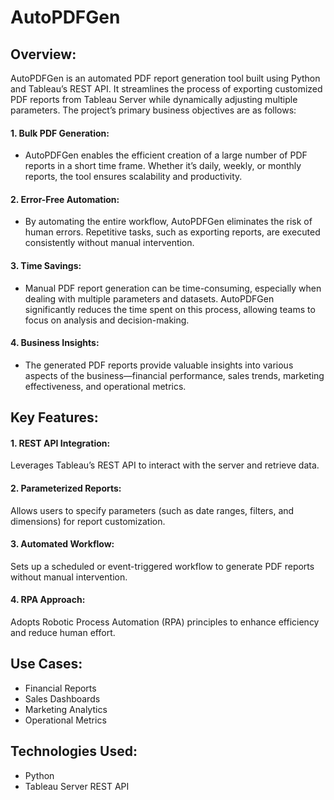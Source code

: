 # AutoPDFGen
## Overview: 
 AutoPDFGen is an automated PDF report generation tool built using Python and Tableau’s REST API. It streamlines the process of exporting customized PDF reports from Tableau Server while dynamically adjusting multiple parameters. The project’s primary business objectives are as follows:

#### 1. Bulk PDF Generation:
* AutoPDFGen enables the efficient creation of a large number of PDF reports in a short time frame. Whether it’s daily, weekly, or monthly reports, the tool 	 ensures scalability and productivity.
	 
#### 2. Error-Free Automation:
* By automating the entire workflow, AutoPDFGen eliminates the risk of human errors. Repetitive tasks, such as exporting reports, are executed consistently without manual intervention.

#### 3. Time Savings:
* Manual PDF report generation can be time-consuming, especially when dealing with multiple parameters and datasets. AutoPDFGen significantly reduces the time spent on this process, allowing teams to focus on analysis and decision-making.

#### 4. Business Insights:
* The generated PDF reports provide valuable insights into various aspects of the business—financial performance, sales trends, marketing effectiveness, and operational metrics.

## Key Features:

#### 1. REST API Integration: 
  Leverages Tableau’s REST API to interact with the server and retrieve data.

#### 2. Parameterized Reports: 
  Allows users to specify parameters (such as date ranges, filters, and dimensions) for report customization.

#### 3. Automated Workflow: 
  Sets up a scheduled or event-triggered workflow to generate PDF reports without manual intervention.

#### 4. RPA Approach: 
  Adopts Robotic Process Automation (RPA) principles to enhance efficiency and reduce human effort.

## Use Cases:
* Financial Reports
* Sales Dashboards
* Marketing Analytics
* Operational Metrics
  
## Technologies Used:
* Python
* Tableau Server REST API
